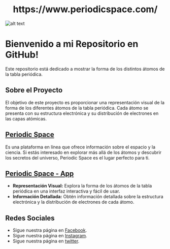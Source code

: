 <h1 align="center">https://www.periodicspace.com/</h1>


![alt text](https://parencode.github.io/periodicspace/images/universoMini_logo3-1024x1024.png)


# Bienvenido a mi Repositorio en GitHub!

Este repositorio está dedicado a mostrar la forma de los distintos átomos de la tabla periódica.

## Sobre el Proyecto

El objetivo de este proyecto es proporcionar una representación visual de la forma de los diferentes átomos de la tabla periódica. Cada átomo se presenta con su estructura electrónica y su distribución de electrones en las capas atómicas.

## [Periodic Space](https://www.periodicspace.com/) 

Es una plataforma en línea que ofrece información sobre el espacio y la ciencia. Si estás interesado en explorar más allá de los átomos y descubrir los secretos del universo, Periodic Space es el lugar perfecto para ti.

## [Periodic Space - App](https://periodicspace.com/app/)

- **Representación Visual:** Explora la forma de los átomos de la tabla periódica en una interfaz interactiva y fácil de usar.
- **Información Detallada:** Obtén información detallada sobre la estructura electrónica y la distribución de electrones de cada átomo.



## Redes Sociales

- Sigue nuestra página en [Facebook](https://www.facebook.com/Periodicspace).
- Sigue nuestra página en [Instagram](https://www.instagram.com/periodicspace_com/).
- Sigue nuestra página en [twitter](https://twitter.com/periodicspace).

